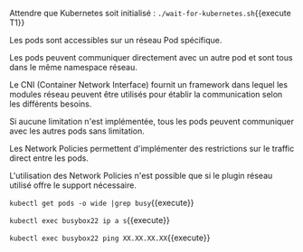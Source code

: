 Attendre que Kubernetes soit initialisé : `./wait-for-kubernetes.sh`{{execute T1}}

Les pods sont accessibles sur un réseau Pod spécifique.

Les pods peuvent communiquer directement avec un autre pod et sont tous dans le même namespace réseau.

Le CNI (Container Network Interface) fournit un framework dans lequel les modules réseau peuvent être utilisés pour établir la communication selon les différents besoins.

Si aucune limitation n'est implémentée, tous les pods peuvent communiquer avec les autres pods sans limitation.

Les Network Policies permettent d'implémenter des restrictions sur le traffic direct entre les pods.

L'utilisation des Network Policies n'est possible que si le plugin réseau utilisé offre le support nécessaire.

`kubectl get pods -o wide |grep busy`{{execute}}

`kubectl exec busybox22 ip a s`{{execute}}

`kubectl exec busybox22 ping XX.XX.XX.XX`{{execute}}
